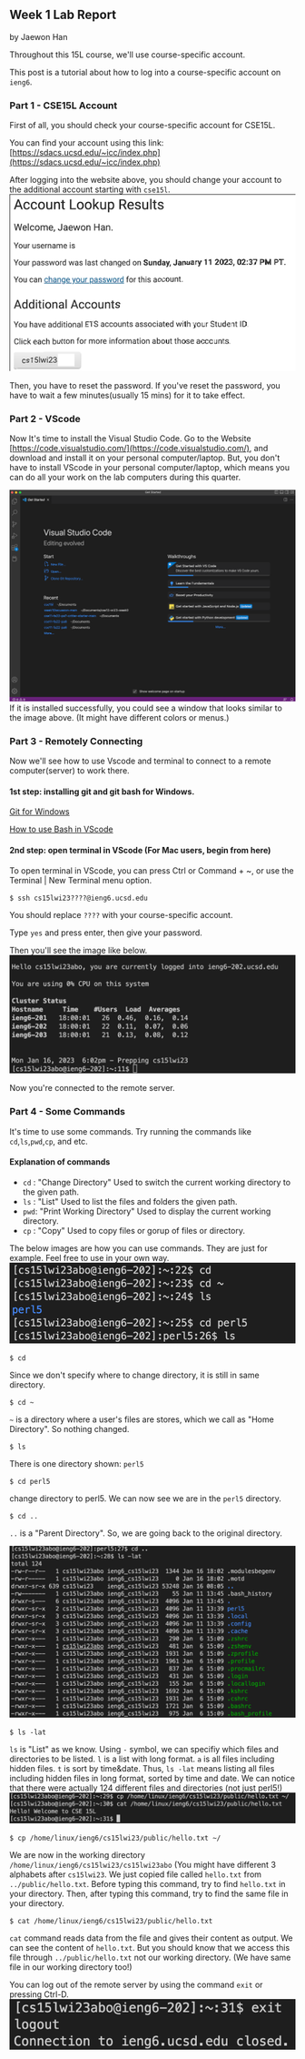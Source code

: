 ## Week 1 Lab Report
by Jaewon Han 

Throughout this 15L course, we'll use course-specific account. 

This post is a tutorial about how to log into a course-specific account on `ieng6`.

### Part 1 - CSE15L Account
First of all, you should check your course-specific account for CSE15L.

You can find your account using this link: [https://sdacs.ucsd.edu/~icc/index.php](https://sdacs.ucsd.edu/~icc/index.php)

After logging into the website above, you should change your account to the additional account starting with `cse15l`.
![](/images/cse15l-account-1.png)

Then, you have to reset the password. If you've reset the password, you have to wait a few minutes(usually 15 mins) for it to take effect. 

### Part 2 - VScode
Now It's time to install the Visual Studio Code. Go to the Website [https://code.visualstudio.com/](https://code.visualstudio.com/), and download
and install it on your personal computer/laptop. But, you don't have to install VScode in your personal computer/laptop, which means you can do all your work on the lab computers during this quarter. 

![](/images/Vscode-1.png)
If it is installed successfully, you could see a window that looks similar to the image above. (It might have different colors or menus.)

### Part 3 - Remotely Connecting
Now we'll see how to use Vscode and terminal to connect to a remote computer(server) to work there. 

#### 1st step: installing git and git bash for Windows.
[Git for Windows](https://gitforwindows.org/)

[How to use Bash in VScode](https://stackoverflow.com/questions/42606837/how-do-i-use-bash-on-windows-from-the-visual-studio-code-integrated-terminal/50527994#50527994)

#### 2nd step: open terminal in VScode (For Mac users, begin from here)
To open terminal in VScode, you can press Ctrl or Command + ~, or use the Terminal | New Terminal menu option.
```
$ ssh cs15lwi23????@ieng6.ucsd.edu
```
You should replace `????` with your course-specific account.

Type `yes` and press enter, then give your password. 

Then you'll see the image like below.
![](/images/RemotelyConnecting-1.png)

Now you're connected to the remote server. 

### Part 4 - Some Commands
It's time to use some commands. Try running the commands like `cd`,`ls`,`pwd`,`cp`, and etc.
#### Explanation of commands
* `cd` : "Change Directory" Used to switch the current working directory to the given path.
* `ls` : "List" Used to list the files and folders the given path.
* `pwd`: "Print Working Directory" Used to display the current working directory.
* `cp` : "Copy" Used to copy files or gorup of files or directory. 

The below images are how you can use commands. They are just for example. Feel free to use in your own way. 
![](/images/Commands-1-1.png)
```
$ cd
```
Since we don't specify where to change directory, it is still in same directory.
```
$ cd ~
```
`~` is a directory where a user's files are stores, which we call as "Home Directory". So nothing changed.
```
$ ls
```
There is one directory shown: `perl5`
```
$ cd perl5
```
change directory to perl5. We can now see we are in the `perl5` directory.
```
$ cd .. 
```
`..` is a "Parent Directory". So, we are going back to the original directory. 

![](/images/Commands-1-2.png)
```
$ ls -lat
```
`ls` is "List" as we know. Using `-` symbol, we can specifiy which files and directories to be listed. 
`l` is a list with long format. `a` is all files including hidden files. `t` is sort by time&date. 
Thus, `ls -lat` means listing all files including hidden files in long format, sorted by time and date. 
We can notice that there were actually 124 different files and directories (not just perl5!)
![](/images/Commands-1-3.png)
```
$ cp /home/linux/ieng6/cs15lwi23/public/hello.txt ~/
```
We are now in the working directory `/home/linux/ieng6/cs15lwi23/cs15lwi23abo` (You might have different 3 alphabets after `cs15lwi23`.
We just copied file called `hello.txt` from `../public/hello.txt`. Before typing this command, try to find `hello.txt` in your directory. 
Then, after typing this command, try to find the same file in your directory. 
```
$ cat /home/linux/ieng6/cs15lwi23/public/hello.txt
```
`cat` command reads data from the file and gives their content as output. We can see the content of `hello.txt`.
But you should know that we access this file through `../public/hello.txt` not our working directory. 
(We have same file in our working directory too!)

You can log out of the remote server by using the command `exit` or pressing Ctrl-D.
![](/images/Commands-2.png)
